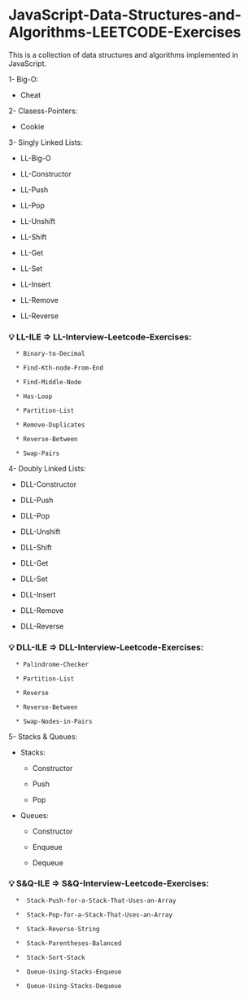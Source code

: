 ﻿# JavaScript-Data-Structures-and-Algorithms-LEETCODE-Exercises

This is a collection of data structures and algorithms implemented in JavaScript.
 
1- Big-O:

   * Cheat

2- Clasess-Pointers:

   * Cookie
   
3- Singly Linked Lists:

   * LL-Big-O

   * LL-Constructor

   * LL-Push

   * LL-Pop

   * LL-Unshift

   * LL-Shift

   * LL-Get

   * LL-Set

   * LL-Insert

   * LL-Remove

   * LL-Reverse

   ### 💡 LL-ILE => LL-Interview-Leetcode-Exercises:

      * Binary-to-Decimal

      * Find-Kth-node-From-End

      * Find-Middle-Node

      * Has-Loop

      * Partition-List

      * Remove-Duplicates

      * Reverse-Between

      * Swap-Pairs

4- Doubly Linked Lists:

   * DLL-Constructor

   * DLL-Push

   * DLL-Pop

   * DLL-Unshift

   * DLL-Shift

   * DLL-Get

   * DLL-Set

   * DLL-Insert

   * DLL-Remove

   * DLL-Reverse

   ### 💡 DLL-ILE => DLL-Interview-Leetcode-Exercises:
   
      * Palindrome-Checker

      * Partition-List

      * Reverse

      * Reverse-Between

      * Swap-Nodes-in-Pairs

5- Stacks & Queues:

   * Stacks: 

      * Constructor

      * Push

      * Pop

   * Queues:

      * Constructor

      * Enqueue

      * Dequeue

   ### 💡 S&Q-ILE => S&Q-Interview-Leetcode-Exercises:
   
      *  Stack-Push-for-a-Stack-That-Uses-an-Array

      *  Stack-Pop-for-a-Stack-That-Uses-an-Array

      *  Stack-Reverse-String

      *  Stack-Parentheses-Balanced

      *  Stack-Sort-Stack
      
      *  Queue-Using-Stacks-Enqueue

      *  Queue-Using-Stacks-Dequeue